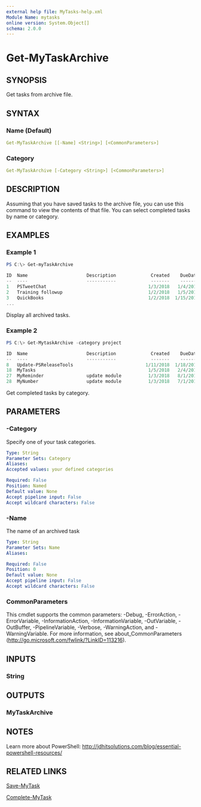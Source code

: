 ```yaml
---
external help file: MyTasks-help.xml
Module Name: mytasks
online version: System.Object[]
schema: 2.0.0
---
```


# Get-MyTaskArchive

## SYNOPSIS

Get tasks from archive file.

## SYNTAX

### Name (Default)

```yaml
Get-MyTaskArchive [[-Name] <String>] [<CommonParameters>]
```

### Category

```yaml
Get-MyTaskArchive [-Category <String>] [<CommonParameters>]
```

## DESCRIPTION

Assuming that you have saved tasks to the archive file, you can use this command to view the contents of that file. You can select completed tasks by name or category.

## EXAMPLES

### Example 1

```powershell
PS C:\> Get-myTaskArchive

ID  Name                      Description             Created    DueDate Completed  Category
--  ----                      -----------             -------    ------- ---------  --------
1   PSTweetChat                                      1/3/2018   1/4/2018 1/3/2018   work
2   Training followup                                1/2/2018   1/5/2018 1/3/2018   Work
3   QuickBooks                                       1/2/2018  1/15/2018 1/5/2018   Business
...
```

Display all archived tasks.

### Example 2

```powershell
PS C:\> Get-MytaskArchive -category project

ID  Name                      Description             Created    DueDate Completed  Category
--  ----                      -----------             -------    ------- ---------  --------
8   Update-PSReleaseTools                           1/11/2018  1/18/2018 1/11/2018  project
18  MyTasks                                          1/5/2018   2/4/2018 2/5/2018   Project
27  MyReminder                update module          1/3/2018   8/1/2018 10/22/2018 Project
28  MyNumber                  update module          1/3/2018   7/1/2018 10/22/2018 Project
```

Get completed tasks by category.

## PARAMETERS

### -Category

Specify one of your task categories.

```yaml
Type: String
Parameter Sets: Category
Aliases:
Accepted values: your defined categories

Required: False
Position: Named
Default value: None
Accept pipeline input: False
Accept wildcard characters: False
```

### -Name

The name of an archived task

```yaml
Type: String
Parameter Sets: Name
Aliases:

Required: False
Position: 0
Default value: None
Accept pipeline input: False
Accept wildcard characters: False
```

### CommonParameters

This cmdlet supports the common parameters: -Debug, -ErrorAction, -ErrorVariable, -InformationAction, -InformationVariable, -OutVariable, -OutBuffer, -PipelineVariable, -Verbose, -WarningAction, and -WarningVariable.
For more information, see about_CommonParameters (http://go.microsoft.com/fwlink/?LinkID=113216).

## INPUTS

### String

## OUTPUTS

### MyTaskArchive

## NOTES

Learn more about PowerShell: http://jdhitsolutions.com/blog/essential-powershell-resources/

## RELATED LINKS

[Save-MyTask]()

[Complete-MyTask]()